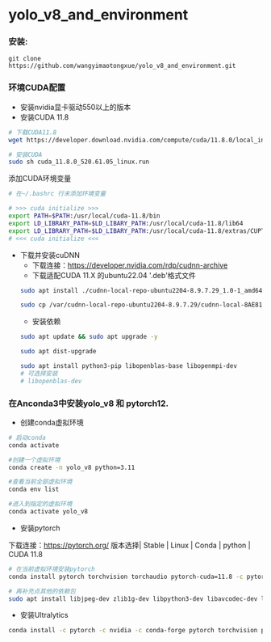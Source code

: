 # yolo_v8_and_environment

### 安装:

` git clone https://github.com/wangyimaotongxue/yolo_v8_and_environment.git `

### 环境CUDA配置

* 安装nvidia显卡驱动550以上的版本
* 安装CUDA 11.8
```bash
# 下载CUDA11.8
wget https://developer.download.nvidia.com/compute/cuda/11.8.0/local_installers/cuda_11.8.0_520.61.05_linux.run

# 安装CUDA
sudo sh cuda_11.8.0_520.61.05_linux.run 

```

添加CUDA环境变量

```bash
# 在~/.bashrc 行末添加环境变量

# >>> cuda initialize >>>
export PATH=$PATH:/usr/local/cuda-11.8/bin
export LD_LIBRARY_PATH=$LD_LIBARY_PATH:/usr/local/cuda-11.8/lib64
export LD_LIBRARY_PATH=$LD_LIBARY_PATH:/usr/local/cuda-11.8/extras/CUPTI/lib64
# <<< cuda initialize <<<
```

* 下载并安装cuDNN
    * 下载连接：https://developer.nvidia.com/rdp/cudnn-archive
    * 下载适配CUDA 11.X 的ubuntu22.04 '.deb'格式文件
    ```bash
    sudo apt install ./cudnn-local-repo-ubuntu2204-8.9.7.29_1.0-1_amd64.deb

    sudo cp /var/cudnn-local-repo-ubuntu2204-8.9.7.29/cudnn-local-8AE81B24-keyring.gpg /usr/share/keyrings/
    ```
    * 安装依赖
    ```bash
    sudo apt update && sudo apt upgrade -y

    sudo apt dist-upgrade 

    sudo apt install python3-pip libopenblas-base libopenmpi-dev
    # 可选择安装
    # libopenblas-dev
    ```

### 在Anconda3中安装yolo_v8 和 pytorch12.
* 创建conda虚拟环境
```bash
# 启动conda
conda activate

#创建一个虚拟环境
conda create -n yolo_v8 python=3.11

#查看当前全部虚拟环境
conda env list

#进入到指定的虚拟环境
conda activate yolo_v8

```

* 安装pytorch

下载连接：https://pytorch.org/
版本选择| Stable | Linux | Conda | python | CUDA 11.8 

```bash
# 在当前虚拟环境安装pytorch
conda install pytorch torchvision torchaudio pytorch-cuda=11.8 -c pytorch -c nvidia

# 再补充点其他的依赖包
sudo apt install libjpeg-dev zlib1g-dev libpython3-dev libavcodec-dev libavformat-dev libswscale-dev
```

* 安装Ultralytics
```bash
conda install -c pytorch -c nvidia -c conda-forge pytorch torchvision pytorch-cuda=11.8 ultralytics
```

